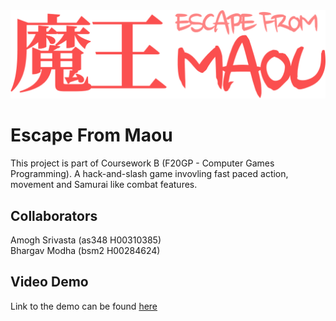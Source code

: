 <img alt="EFM-Logo" src="app-icon.png" title="Game logo">

# Escape From Maou

This project is part of Coursework B (F20GP - Computer Games Programming). A hack-and-slash game invovling fast paced action, movement and Samurai like combat features.

## Collaborators
Amogh Srivasta (as348 H00310385)  
Bhargav Modha (bsm2 H00284624)  

## Video Demo
Link to the demo can be found <a href="https://www.youtube.com/watch?v=xPytxOy_NYg" target="_blank">here</a>

